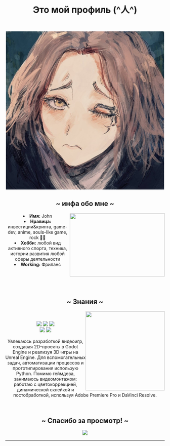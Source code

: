 <body>
  <center>
<h1 align="center">Это мой профиль (^人^)</h1>
<br>
<div align="center">  
<pre>
<img height="500" width="500" src="https://github.com/JohnMazino/JohnMazino/blob/main/assets/fastF.jpg">
</pre>
</div>
<div>
<h2 align="center">  ~ инфа обо мне ~  </h2>
  <div align="center">
<img height="200" width="300" src="https://media1.tenor.com/m/nuOFbk-kCYAAAAAd/jaquefresco.gif" align="right">
  </div>
<li>
 <b>Имя:</b> John</li>
<li>
<b>Нравица:</b> инвестиции&крипта, game-dev, anime, souls-like game, rock 🎸🤘
</li>
<li>
<b>Хобби:</b> любой вид активного спорта, техника, истории развития любой сферы деятельности 
</li>
<li>
<b>Working:</b> Фриланс
</li>
<br><br><br>
</div>
<div>

 <br>
 <h2 align="center">            ~ Знания  ~</h2>
<p>
  <div align="center">
<img height="250" width="250" src="https://media1.tenor.com/m/meANmw3hopUAAAAd/long-tears.gif" align="right">
  </div>
</div>
<div>
  
  <br>
<p align="center"><img src="https://img.shields.io/badge/Premier_Pro-violet?logo=linkedin&logoColor=white&style=for-the-badge"/> 
  <img src="https://img.shields.io/badge/Unreal_Engine_5-black?logo=linkedin&logoColor=white&style=for-the-badge"/> 
  <img src="https://img.shields.io/badge/C++-blue?logo=linkedin&logoColor=white&style=for-the-badge"/><br>
  <img src="https://img.shields.io/badge/Python-yellow?logo=linkedin&logoColor=white&style=for-the-badge"/> 
  <img src="https://img.shields.io/badge/Git-orange?logo=linkedin&logoColor=white&style=for-the-badge"/> <br><br>
Увлекаюсь разработкой видеоигр, создавая 2D-проекты в Godot Engine и реализуя 3D-игры на Unreal Engine. Для вспомогательных задач, автоматизации процессов и прототипирования использую Python. Помимо геймдева, занимаюсь видеомонтажом: работаю с цветокоррекцией, динамической склейкой и постобработкой, используя Adobe Premiere Pro и DaVinci Resolve.
</p>
<br>
<h2 align="center"> ~ Спасибо за просмотр! ~ </h2>
<div align="center">
<img src="https://media1.tenor.com/m/lxpfB01kWpcAAAAC/bromance-sig-curtis.gif">
</div>
<hr>
</div>
</div>
    </center>
</body>
